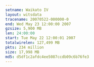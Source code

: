 ```yaml
---
setname: Waikato IV
layout: witsdata
tracename: 20070522-000000-0
end: Wed May 23 12:00:00 2007
gzsize: 5,900 MB
len: 24:00:00
start: Tue May 22 12:00:01 2007
totalwirelen: 127,499 MB
pkts: 234 million
size: 17,998 MB
md5: d5df1c2afdc4ee5087ccdb09c6b76fe3
---
```

